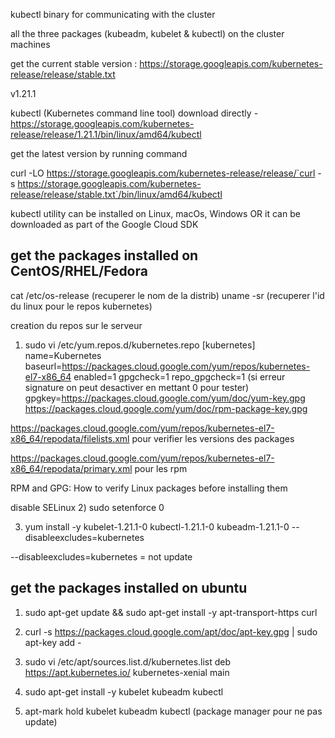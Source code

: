kubectl binary for communicating with the cluster

all the three packages (kubeadm, kubelet & kubectl) on the cluster machines

get the current stable version : 
https://storage.googleapis.com/kubernetes-release/release/stable.txt

v1.21.1

kubectl (Kubernetes command line tool)
download directly -https://storage.googleapis.com/kubernetes-release/release/1.21.1/bin/linux/amd64/kubectl

get the latest version by running command

curl -LO https://storage.googleapis.com/kubernetes-release/release/`curl -s https://storage.googleapis.com/kubernetes-release/release/stable.txt`/bin/linux/amd64/kubectl

kubectl utility can be installed on Linux, macOs, Windows OR it can be downloaded as part of the Google Cloud SDK

## get the packages installed on CentOS/RHEL/Fedora

cat /etc/os-release (recuperer le nom de la distrib)
uname -sr (recuperer l'id du linux pour le repos kubernetes)

creation du repos sur le serveur

1) sudo vi /etc/yum.repos.d/kubernetes.repo
[kubernetes]
name=Kubernetes
baseurl=https://packages.cloud.google.com/yum/repos/kubernetes-el7-x86_64
enabled=1
gpgcheck=1
repo_gpgcheck=1 (si erreur signature on peut desactiver en mettant 0 pour tester)
gpgkey=https://packages.cloud.google.com/yum/doc/yum-key.gpg https://packages.cloud.google.com/yum/doc/rpm-package-key.gpg

https://packages.cloud.google.com/yum/repos/kubernetes-el7-x86_64/repodata/filelists.xml
pour verifier les versions des packages

https://packages.cloud.google.com/yum/repos/kubernetes-el7-x86_64/repodata/primary.xml
pour les rpm

RPM and GPG: How to verify Linux packages before installing them

disable SELinux
2) sudo setenforce 0

3) yum install -y kubelet-1.21.1-0 kubectl-1.21.1-0 kubeadm-1.21.1-0 --disableexcludes=kubernetes

--disableexcludes=kubernetes = not update

## get the packages installed on ubuntu

1) sudo apt-get update && sudo apt-get install -y apt-transport-https curl

2) curl -s https://packages.cloud.google.com/apt/doc/apt-key.gpg | sudo apt-key add -

3) sudo vi /etc/apt/sources.list.d/kubernetes.list
deb https://apt.kubernetes.io/ kubernetes-xenial main

4) sudo apt-get install -y kubelet kubeadm kubectl

5) apt-mark hold kubelet kubeadm kubectl (package manager pour ne pas update)